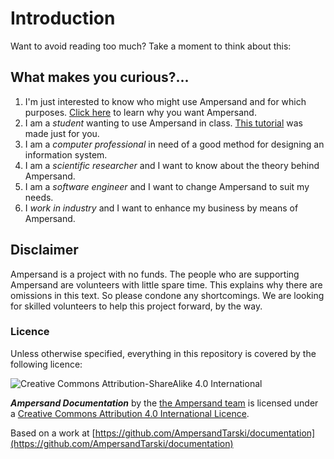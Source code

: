 # Introduction

Want to avoid reading too much? Take a moment to think about this:

## What makes you curious?...

1. I'm just interested to know who might use Ampersand and for which purposes. [Click here](why-ampersand/) to learn why you want Ampersand.
2. I am a _student_ wanting to use Ampersand in class. [This tutorial](tutorial-rap3/) was made just for you.
3. I am a _computer professional_ in need of a good method for designing an information system.
4. I am a _scientific researcher_ and I want to know about the theory behind Ampersand.
5. I am a _software engineer_ and I want to change Ampersand to suit my needs.
6. I _work in industry_ and I want to enhance my business by means of Ampersand.

## Disclaimer

Ampersand is a project with no funds. The people who are supporting Ampersand are volunteers with little spare time. This explains why there are omissions in this text. So please condone any shortcomings. We are looking for skilled volunteers to help this project forward, by the way.

### Licence

Unless otherwise specified, everything in this repository is covered by the following licence:

![Creative Commons Attribution-ShareAlike 4.0 International](https://licensebuttons.net/l/by-sa/4.0/88x31.png)

_**Ampersand Documentation**_ by the [the Ampersand team](https://www.gitbook.com/@ampersandtarski) is licensed under a [Creative Commons Attribution 4.0 International Licence](http://creativecommons.org/licenses/by-sa/4.0/).

Based on a work at [https://github.com/AmpersandTarski/documentation](https://github.com/AmpersandTarski/documentation)

